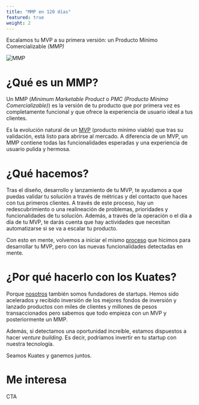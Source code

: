 ```yaml
---
title: "MMP en 120 días"
featured: true
weight: 2
---
```


Escalamos tu MVP a su primera versión: un Producto Mínimo Comercializable _(MMP)_
<!--more-->

![MMP](https://images.unsplash.com/photo-1524281423221-234569bc0438?q=80&w=1932&auto=format&fit=crop&ixlib=rb-4.0.3&ixid=M3wxMjA3fDB8MHxwaG90by1wYWdlfHx8fGVufDB8fHx8fA%3D%3D)

# ¿Qué es un MMP?

Un MMP (_Minimum Marketable Product_ o _PMC (Producto Mínimo Comercializable)_) es la versión de tu producto que por primera vez es completamente funcional y que ofrece la experiencia de usuario ideal a tus clientes.

Es la evolución natural de un [MVP](/services/mvp) (producto mínimo viable) que tras su validación, está listo para abrirse al mercado. A diferencia de un MVP, un MMP contiene todas las funcionalidades esperadas y una experiencia de usuario pulida y hermosa.

# ¿Qué hacemos?

Tras el diseño, desarrollo y lanzamiento de tu MVP, te ayudamos a que puedas validar tu solución a través de métricas y del contacto que haces con tus primeros clientes. A través de este proceso, hay un redescubrimiento o una realineación de problemas, prioridades y funcionalidades de tu solución. Además, a través de la operación o el día a día de tu MVP, te darás cuenta que hay actividades que necesitan automatizarse si se va a escalar tu producto.

Con esto en mente, volvemos a iniciar el mismo [proceso](services/mvp/#nuestro-proceso) que hicimos para desarrollar tu MVP, pero con las nuevas funcionalidades detectadas en mente.

# ¿Por qué hacerlo con los Kuates?

Porque [nosotros](/team) también somos fundadores de startups. Hemos sido acelerados y recibido inversión de los mejores fondos de inversión y lanzado productos con miles de clientes y millones de pesos transaccionados pero sabemos que todo empieza con un MVP y posteriormente un MMP.

Además, si detectamos una oportunidad increíble, estamos dispuestos a hacer _venture building_. Es decir, podríamos invertir en tu startup con nuestra tecnología.

Seamos Kuates y ganemos juntos.

# Me interesa

<!-- TODO -->
CTA
